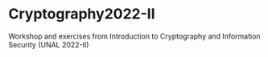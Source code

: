 # Cryptography2022-II
Workshop and exercises from Introduction to Cryptography and Information Security (UNAL 2022-II)
